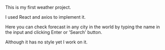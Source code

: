 This is my first weather project.

I used React and axios to implement it. 

Here you can check forecast in any city in the world by typing the name in the input and clicking Enter or 'Search' button.

Although it has no style yet I work on it.
